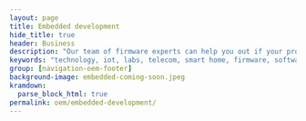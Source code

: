 ```yaml
---
layout: page
title: Embedded development
hide_title: true
header: Business
description: "Our team of firmware experts can help you out if your problems are truly tough"
keywords: "technology, iot, labs, telecom, smart home, firmware, software, hardware, embedded"
group: [navigation-oem-footer]
background-image: embedded-coming-soon.jpeg
kramdown:
  parse_block_html: true
permalink: oem/embedded-development/
---
```

